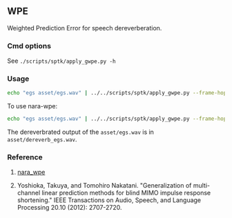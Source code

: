 ## WPE

Weighted Prediction Error for speech dereverberation.

### Cmd options

See `./scripts/sptk/apply_gwpe.py -h`

### Usage

```bash
echo "egs asset/egs.wav" | ../../scripts/sptk/apply_gwpe.py --frame-hop 128  - wpe
```

To use nara-wpe:
```bash
echo "egs asset/egs.wav" | ../../scripts/sptk/apply_gwpe.py --frame-hop 128  --nara-wpe true - wpe
```

The dereverbrated output of the `asset/egs.wav` is in `asset/dereverb_egs.wav`.

### Reference

1. [nara_wpe](https://github.com/fgnt/nara_wpe)

2. Yoshioka, Takuya, and Tomohiro Nakatani. "Generalization of multi-channel linear prediction methods for blind MIMO impulse response shortening." IEEE Transactions on Audio, Speech, and Language Processing 20.10 (2012): 2707-2720.